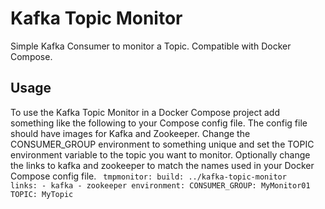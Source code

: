 # Kafka Topic Monitor
Simple Kafka Consumer to monitor a Topic. Compatible with Docker Compose.

## Usage
To use the Kafka Topic Monitor in a Docker Compose project add something like the following to your Compose config file. The config file should have images for Kafka and Zookeeper. Change the CONSUMER_GROUP environment to something unique and set the TOPIC environment variable to the topic you want to monitor. Optionally change the links to kafka and zookeeper to match the names used in your Docker Compose config file.
<code>
tmpmonitor:
    build: ../kafka-topic-monitor
    links:
        - kafka
        - zookeeper
    environment:
        CONSUMER_GROUP: MyMonitor01
        TOPIC: MyTopic
</code>
